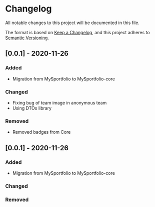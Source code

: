 # Changelog
All notable changes to this project will be documented in this file.

The format is based on [Keep a Changelog](https://keepachangelog.com/en/1.0.0/),
and this project adheres to [Semantic Versioning](https://semver.org/spec/v2.0.0.html).

## [0.0.1] - 2020-11-26

### Added

- Migration from MySportfolio to MySportfolio-core

### Changed

- Fixing bug of team image in anonymous team
- Using DTOs library

### Removed

- Removed badges from Core

## [0.0.1] - 2020-11-26

### Added

- Migration from MySportfolio to MySportfolio-core

### Changed

### Removed